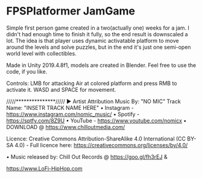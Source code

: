 # FPSPlatformer JamGame

Simple first person game created in a two(actually one) weeks for a jam. I didn't had enough time to finish it fully, so the end result is downscaled a lot. The idea is that player uses dynamic activatable platform to move around the levels and solve puzzles, but in the end it's just one semi-open world level with collectibles.

Made in Unity 2019.4.8f1, models are created in Blender.
Feel free to use the code, if you like.

Controls:
LMB for attacking
Air at colored platform and press RMB to activate it.
WASD and SPACE for movement.





/////***************/////
► Artist Attribution
Music By: "NO MIC"
Track Name: "INSETR TRACK NAME HERE"
• Instagram - https://www.instagram.com/nomic_music/
• Spotify - https://sptfy.com/8Z9U
• YouTube - https://www.youtube.com/nomicx
• DOWNLOAD @ https://www.chilloutmedia.com/

Licence: Creative Commons Attribution-ShareAlike 4.0 International (CC BY-SA 4.0) - Full licence here: https://creativecommons.org/licenses/by/4.0/

• Music released by: Chill Out Records @ https://goo.gl/fh3rEJ &

https://www.LoFi-HipHop.com
